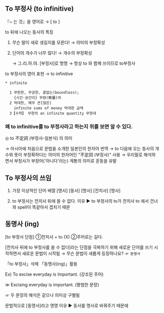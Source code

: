 ## To 부정사 (to infinitive)
『~ 는 것』을 영어로 →  [ to ]

to 뒤에 나오는 동사의 특징

1. 무슨 말이 새로 생길지를 모른다! → 의미의 부정확성
2. 단어의 개수가 너무 많다!        → 개수의 부정확성 

   → 그.리.하.야. [부정사]로 명명
   → 항상 to 와 함께 쓰이므로 to부정사

to 부정사의 영어 표현 → to infinitive

    * infinite

      1 무한한, 무궁한, 끝없는(boundless);
        {시간·공간이} 무량(無量)의
      2 막대한, 매우 큰[많은]
        infinite sums of money 막대한 금액
      3【수학】 무한의 an infinite quantity 무한대


### 왜 to infinitive를 to 부정사라고 하는지 위를 보면 알 수 있다. 


◎ to 不定詞 (부정사-일본식) 의 의미 

   → 아시아에 처음으로 문법을 소개한 일본인의 한자어 번역
   → to 다음에 오는 동사의 개수와 뜻이 부정확하다는 의미의 
      한자어인  "不定詞 (부정사)" 사용
   → 우리말로 해석하면서 부정사가 부정어('아니다'라는) 계통의 의미로 혼동을 유발

## To 부정사의 쓰임
1. 가장 이상적인 단어 배열
 [명사]   [동사]   [명사]   [전치사]   [명사]

2. to 부정사는 전치사 뒤에 쓸 수 없다.
 이유 ▶ to 부정사의 to가 전치사 to 에서 건너와 spell이 똑같아서 
         겹치기 때문
         
## 동명사 (ing)
[to 부정사 단점]
①전치사 + to (X)
②주어로는 길다.

[전치사 뒤에 to 부정사를 쓸 수 없다]라는 단점을 극복하기 위해 새로운 단어를 쓰기 
시작하면서 새로운 문법이 시작됨 
 → 무슨 문법이 새롭게 등장하나요?
 ☞ `동명사`
	 
「to 부정사」삭제 「동명사(ing)」활용

Ex) To excise everyday is Important. (강조된 주어)
 
≫ Excising everyday is important. (평범한 문장)
 
☞ 두 문장의 해석은 같으나 의미상 구별됨
  
문법적으로 [동명사]라고 명명
이유 ▶ 동사를 명사로 바꿔주기 때문에



